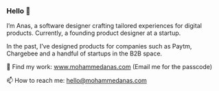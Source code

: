 ### Hello 👋

I’m Anas, a software designer crafting tailored experiences for digital products. Currently, a founding product designer at a startup.

In the past, I’ve designed products for companies such as Paytm, Chargebee and a handful of startups in the B2B space.

🧰 Find my work: www.mohammedanas.com (Email me for the passcode)

📫 How to reach me: hello@mohammedanas.com

<!--
**anascbe/anascbe** is a ✨ _special_ ✨ repository because its `README.md` (this file) appears on your GitHub profile.

Here are some ideas to get you started:

- 🔭 I’m currently working on ...
- 🌱 I’m currently learning ...
- 👯 I’m looking to collaborate on ...
- 🤔 I’m looking for help with ...
- 💬 Ask me about ...
- 📫 How to reach me: ...
- 😄 Pronouns: ...
- ⚡ Fun fact: ...
-->
